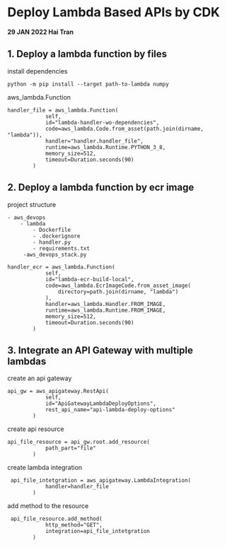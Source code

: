 # Deploy Lambda Based APIs by CDK 
**29 JAN 2022 Hai Tran**
## 1. Deploy a lambda function by files 
install dependencies 
```
python -m pip install --target path-to-lambda numpy 
```
aws_lambda.Function 
```
handler_file = aws_lambda.Function(
            self,
            id="lambda-handler-wo-dependencies",
            code=aws_lambda.Code.from_asset(path.join(dirname, "lambda")),
            handler="handler.handler_file",
            runtime=aws_lambda.Runtime.PYTHON_3_8,
            memory_size=512,
            timeout=Duration.seconds(90)
        )
```
## 2. Deploy a lambda function by ecr image 
project structure 
```
- aws_devops
    - lambda
        - Dockerfile
        - .dockerignore
        - handler.py
        - requirements.txt
     -aws_devops_stack.py
```
```
handler_ecr = aws_lambda.Function(
            self,
            id="lambda-ecr-build-local",
            code=aws_lambda.EcrImageCode.from_asset_image(
                directory=path.join(dirname, "lambda")
            ),
            handler=aws_lambda.Handler.FROM_IMAGE,
            runtime=aws_lambda.Runtime.FROM_IMAGE,
            memory_size=512,
            timeout=Duration.seconds(90)
        )
```
## 3. Integrate an API Gateway with multiple lambdas
create an api gateway 
```
api_gw = aws_apigateway.RestApi(
            self,
            id="ApiGatewayLambdaDeployOptions",
            rest_api_name="api-lambda-deploy-options"
        )
```
create api resource 
```
api_file_resource = api_gw.root.add_resource(
            path_part="file"
        )
```
create lambda integration
```
 api_file_intetgration = aws_apigateway.LambdaIntegration(
            handler=handler_file
        )
```
add method to the resource 
```
 api_file_resource.add_method(
            http_method="GET",
            integration=api_file_intetgration
        )
```